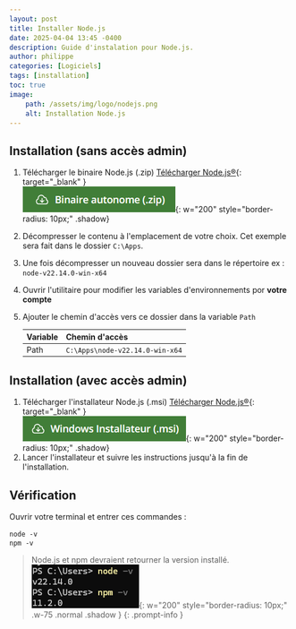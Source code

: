 ```yaml
---
layout: post
title: Installer Node.js
date: 2025-04-04 13:45 -0400
description: Guide d'instalation pour Node.js.
author: philippe
categories: [Logiciels]
tags: [installation]
toc: true
image: 
    path: /assets/img/logo/nodejs.png
    alt: Installation Node.js
---
```


## Installation (sans accès admin)

1. Télécharger le binaire Node.js (.zip) [Télécharger Node.js®](https://nodejs.org/fr/download){: target="_blank" }  
    ![node installer bin](/assets/img/installation/node/node_installer_bin.png){: w="200" style="border-radius: 10px;" .shadow}  
1. Décompresser le contenu à l'emplacement de votre choix. Cet exemple sera fait dans le dossier `C:\Apps`.
1. Une fois décompresser un nouveau dossier sera dans le répertoire ex : `node-v22.14.0-win-x64`
1. Ouvrir l'utilitaire pour modifier les variables d'environnements por **votre compte**
1. Ajouter le chemin d'accès vers ce dossier dans la variable `Path`

    Variable | Chemin d'accès
    -|-
    Path | `C:\Apps\node-v22.14.0-win-x64`

## Installation (avec accès admin)

1. Télécharger l'installateur Node.js (.msi) [Télécharger Node.js®](https://nodejs.org/fr/download){: target="_blank" }  
    ![node installer msi](/assets/img/installation/node/node_installer_msi.png){: w="200" style="border-radius: 10px;" .shadow}  
1. Lancer l'installateur et suivre les instructions jusqu'à la fin de l'installation.

## Vérification

Ouvrir votre terminal et entrer ces commandes :

```shell
node -v
npm -v
```

>Node.js et npm devraient retourner la version installé.  
![verification](/assets/img/installation/node/verification.png){: w="200" style="border-radius: 10px;" .w-75 .normal .shadow }
{: .prompt-info }
